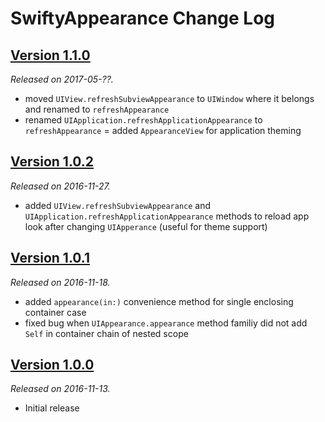 # SwiftyAppearance Change Log

## [Version 1.1.0](https://github.com/victor-pavlychko/SwiftyAppearance/releases/tag/1.1.0)
*Released on 2017-05-??.*

- moved `UIView.refreshSubviewAppearance` to `UIWindow` where it belongs and renamed to `refreshAppearance`
- renamed `UIApplication.refreshApplicationAppearance` to `refreshAppearance`
= added `AppearanceView` for application theming

## [Version 1.0.2](https://github.com/victor-pavlychko/SwiftyAppearance/releases/tag/1.0.2)
*Released on 2016-11-27.*

- added `UIView.refreshSubviewAppearance` and `UIApplication.refreshApplicationAppearance` methods to reload app look after changing `UIApperance` (useful for theme support)

## [Version 1.0.1](https://github.com/victor-pavlychko/SwiftyAppearance/releases/tag/1.0.1)
*Released on 2016-11-18.*

- added `appearance(in:)` convenience method for single enclosing container case
- fixed bug when `UIAppearance.appearance` method familiy did not add `Self` in container chain of nested scope

## [Version 1.0.0](https://github.com/victor-pavlychko/SwiftyAppearance/releases/tag/1.0.0)
*Released on 2016-11-13.*

- Initial release

